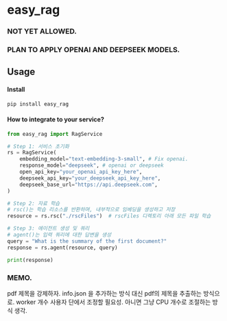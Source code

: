 # easy_rag
### NOT YET ALLOWED.
### PLAN TO APPLY OPENAI AND DEEPSEEK MODELS.
## Usage
#### Install
```bash
pip install easy_rag
```

#### How to integrate to your service?
```python
from easy_rag import RagService

# Step 1: 서비스 초기화
rs = RagService( 
	embedding_model="text-embedding-3-small", # Fix openai.
	response_model="deepseek", # openai or deepseek
	open_api_key="your_openai_api_key_here",
	deepseek_api_key="your_deepseek_api_key_here",
	deepseek_base_url="https://api.deepseek.com", 
)

# Step 2: 자료 학습
# rsc()는 학습 리소스를 반환하며, 내부적으로 임베딩을 생성하고 저장
resource = rs.rsc("./rscFiles")  # rscFiles 디렉토리 아래 모든 파일 학습

# Step 3: 에이전트 생성 및 쿼리
# agent()는 입력 쿼리에 대한 답변을 생성
query = "What is the summary of the first document?"
response = rs.agent(resource, query)

print(response)
```

### MEMO.
pdf 제목을 강제하자. info.json 을 추가하는 방식 대신 pdf의 제목을 추출하는 방식으로.
worker 개수 사용자 단에서 조정할 필요성. 아니면 그냥 CPU 개수로 조절하는 방식 생각.
